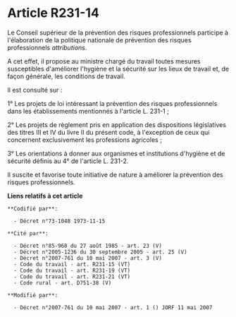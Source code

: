 # Article R231-14

Le Conseil supérieur de la prévention des risques professionnels participe à l'élaboration de la politique nationale de
prévention des risques professionnels *attributions*.

A cet effet, il propose au ministre chargé du travail toutes mesures susceptibles d'améliorer l'hygiène et la sécurité sur
les lieux de travail et, de façon générale, les conditions de travail.

Il est consulté sur :

1° Les projets de loi intéressant la prévention des risques professionnels dans les établissements mentionnés à l'article L.
231-1 ;

2° Les projets de règlement pris en application des dispositions législatives des titres III et IV du livre II du présent
code, à l'exception de ceux qui concernent exclusivement les professions agricoles ;

3° Les orientations à donner aux organismes et institutions d'hygiène et de sécurité définis au 4° de l'article L. 231-2.

Il suscite et favorise toute initiative de nature à améliorer la prévention des risques professionnels.

**Liens relatifs à cet article**

	**Codifié par**:

	  - Décret n°73-1048 1973-11-15

	**Cité par**:

	  - Décret n°85-968 du 27 août 1985 - art. 23 (V)
	  - Décret n°2005-1236 du 30 septembre 2005 - art. 25 (V)
	  - Décret n°2007-761 du 10 mai 2007 - art. 3 (V)
	  - Code du travail - art. R231-15 (VT)
	  - Code du travail - art. R231-19 (VT)
	  - Code du travail - art. R231-21 (VT)
	  - Code rural - art. D751-38 (V)

	**Modifié par**:

	  - Décret n°2007-761 du 10 mai 2007 - art. 1 () JORF 11 mai 2007
